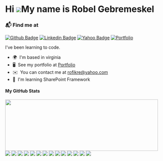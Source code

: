 Hi ![](https://user-images.githubusercontent.com/18350557/176309783-0785949b-9127-417c-8b55-ab5a4333674e.gif)My name is Robel Gebremeskel
=========================================================================================================================================

### 📬 Find me at
[![Github Badge](http://img.shields.io/badge/-Github-black?style=flat-square&logo=github&link=https://github.com/robel-codes/)](https://github.com/robel-codes/) 
[![Linkedin Badge](https://img.shields.io/badge/-LinkedIn-blue?style=flat-square&logo=Linkedin&logoColor=white&link=https://www.linkedin.com/in/robel-f-gebremeskel/)](https://www.linkedin.com/in/robel-f-gebremeskel)
[![Yahoo Badge](https://img.shields.io/badge/-Yahoo-d14836?style=flat-square&logo=Yahoo&logoColor=blueviolet&link=mailto:rofikre@yahoo.com)](mailto:rofikre@yahoo.com)
[![Portfolio](https://img.shields.io/badge/-Portfolio-03a57a?style=flat-square&labelColor=000000&logo=internet&link=https://robelgebremeskel.web.app/)](https://robelgebremeskel.web.app/)

I've been learning to code.

* 🌍  I'm based in virginia
* 🖥️  See my portfolio at [Portfolio](http://robelgebremeskel.web.app/)
* ✉️  You can contact me at [rofikre@yahoo.com](mailto:rofikre@yahoo.com)
* 🧠  I'm learning SharePoint Framework

<p>
<h4>My GitHub Stats</h4>
 <img align="left" width="490" height="165" src="https://github-readme-stats.vercel.app/api?username=robel-codes&show_icons=true&hide_border=false&line_height=20&title_color=f69673&icon_color=1b93c9&show_owner=true"/>
 <p>
<img src="https://img.shields.io/badge/-HTML5-E34F26?style=flat-square&logo=html5&logoColor=white"/>
<img src="https://img.shields.io/badge/-CSS3-1572B6?style=flat-square&logo=css3"/>
<img src="https://img.shields.io/badge/-Bootstrap-563D7C?style=flat-square&logo=bootstrap"/>
<img src="https://img.shields.io/badge/-MUI-563D7C?style=flat-square&logo=mui"/>
<img src="https://img.shields.io/badge/-JavaScript-black?style=flat-square&logo=javascript"/>
<img src="https://img.shields.io/badge/-Nodejs-black?style=flat-square&logo=Node.js"/>
<img src="https://img.shields.io/badge/-Python-black?style=flat-square&logo=Python"/>
<img src="https://img.shields.io/badge/-React-black?style=flat-square&logo=react"/>
<img src="https://img.shields.io/badge/-MongoDB-black?style=flat-square&logo=mongodb"/>
<img src="https://img.shields.io/badge/-GraphQL-E10098?style=flat-square&logo=graphql"/>
<img src="https://img.shields.io/badge/-MySQL-black?style=flat-square&logo=mysql"/>
<img src="https://img.shields.io/badge/-Heroku-430098?style=flat-square&logo=heroku"/>
<img src="https://img.shields.io/badge/-Git-black?style=flat-square&logo=git"/>
<img src="https://img.shields.io/badge/-GitLab-FCA121?style=flat-square&logo=gitlab"/>
  </p>
</p>




